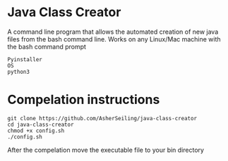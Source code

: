 # Java Class Creator
A command line program that allows the automated creation of new java files from the bash command line.
Works on any Linux/Mac machine with the bash command prompt
```
Pyinstaller
OS
python3
```
# Compelation instructions
```
git clone https://github.com/AsherSeiling/java-class-creator
cd java-class-creator
chmod +x config.sh
./config.sh
```
After the compelation move the executable file to your bin directory
